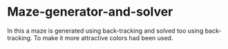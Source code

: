 # Maze-generator-and-solver

In this a maze is generated using back-tracking and solved too using back-tracking.
To make it more attractive colors had been used.
